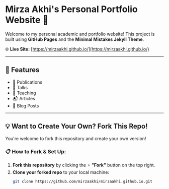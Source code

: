 # Mirza Akhi's Personal Portfolio Website 🌟

Welcome to my personal academic and portfolio website! This project is built using **GitHub Pages** and the **Minimal Mistakes Jekyll Theme**.

🌐 **Live Site:** [https://mirzaakhi.github.io/](https://mirzaakhi.github.io/)

---

## 🚀 Features
- 📄 Publications
- 📝 Talks
- 📂 Teaching
- 📬 Articles
- 📄 Blog Posts

---

## 💡 Want to Create Your Own? Fork This Repo!

You're welcome to fork this repository and create your own version!

### 📋 How to Fork & Set Up:

1. **Fork this repository** by clicking the ⭐️ **"Fork"** button on the top right.
2. **Clone your forked repo** to your local machine:
   ```bash
   git clone https://github.com/mirzaakhi/mirzaakhi.github.io.git



